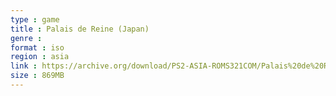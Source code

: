 ```yaml
---
type : game
title : Palais de Reine (Japan)
genre : 
format : iso
region : asia
link : https://archive.org/download/PS2-ASIA-ROMS321COM/Palais%20de%20Reine%20%28Japan%29.7z
size : 869MB
---
```

